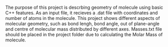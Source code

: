The purpose of this project is descrbing geometry of molecule using basic C++ features.
As an input file, it recieves a .dat file with coordinates and number of atoms in the molecule. 
This project shows different aspects of molecular geometry, such as bond lengh, bond angle, out of plane-angle and centre of molecular mass distributed by different axes.
Masses.txt file should be placed in the project folder due to calculating the Molar Mass of molecule.
